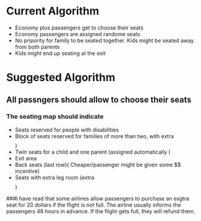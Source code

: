 # Current Algorithm

* Economy plus passengers get to choose their seats
* Economy passengers are assigned randome seats
* No pripority for family to be seated together. Kids might be seated away from both parents
* Kids might end up seating at the exit

# Suggested Algorithm

## All passngers should allow to choose their seats
### The seating map should indicate 
* Seats reserved for people with disabilities
* Block of seats reserved for families of more than two,  with extra $$$$)
* Twin seats for a child and one parent (assigned automatically )
* Exit area
* Back seats (last row)( Cheaper/passenger might be given some $$ incentive)
* Seats with extra leg room (extra $$$$)

###I have read that some airlines allow passengers to purchase an exgtra seat for 20 dollars if the flight is not full. The airline usually informs the passengers 48 hours in advance. If the flight gets full, they will refund them. 
